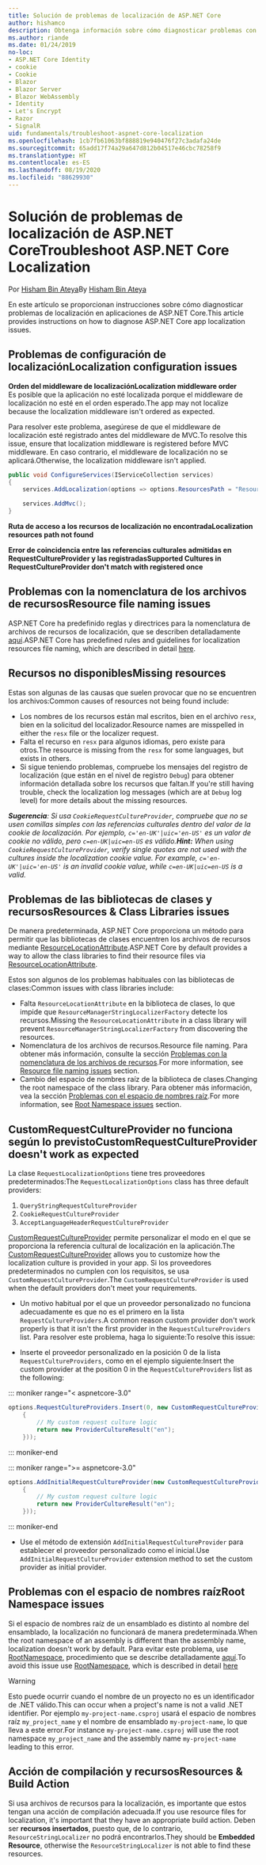 ```yaml
---
title: Solución de problemas de localización de ASP.NET Core
author: hishamco
description: Obtenga información sobre cómo diagnosticar problemas con la localización en aplicaciones de ASP.NET Core.
ms.author: riande
ms.date: 01/24/2019
no-loc:
- ASP.NET Core Identity
- cookie
- Cookie
- Blazor
- Blazor Server
- Blazor WebAssembly
- Identity
- Let's Encrypt
- Razor
- SignalR
uid: fundamentals/troubleshoot-aspnet-core-localization
ms.openlocfilehash: 1cb7fb61063bf888819e940476f27c3adafa24de
ms.sourcegitcommit: 65add17f74a29a647d812b04517e46cbc78258f9
ms.translationtype: HT
ms.contentlocale: es-ES
ms.lasthandoff: 08/19/2020
ms.locfileid: "88629930"
---
```

# <a name="troubleshoot-aspnet-core-localization"></a><span data-ttu-id="01cd2-103">Solución de problemas de localización de ASP.NET Core</span><span class="sxs-lookup"><span data-stu-id="01cd2-103">Troubleshoot ASP.NET Core Localization</span></span>

<span data-ttu-id="01cd2-104">Por [Hisham Bin Ateya](https://github.com/hishamco)</span><span class="sxs-lookup"><span data-stu-id="01cd2-104">By [Hisham Bin Ateya](https://github.com/hishamco)</span></span>

<span data-ttu-id="01cd2-105">En este artículo se proporcionan instrucciones sobre cómo diagnosticar problemas de localización en aplicaciones de ASP.NET Core.</span><span class="sxs-lookup"><span data-stu-id="01cd2-105">This article provides instructions on how to diagnose ASP.NET Core app localization issues.</span></span>

## <a name="localization-configuration-issues"></a><span data-ttu-id="01cd2-106">Problemas de configuración de localización</span><span class="sxs-lookup"><span data-stu-id="01cd2-106">Localization configuration issues</span></span>

<span data-ttu-id="01cd2-107">**Orden del middleware de localización**</span><span class="sxs-lookup"><span data-stu-id="01cd2-107">**Localization middleware order**</span></span>  
<span data-ttu-id="01cd2-108">Es posible que la aplicación no esté localizada porque el middleware de localización no esté en el orden esperado.</span><span class="sxs-lookup"><span data-stu-id="01cd2-108">The app may not localize because the localization middleware isn't ordered as expected.</span></span>

<span data-ttu-id="01cd2-109">Para resolver este problema, asegúrese de que el middleware de localización esté registrado antes del middleware de MVC.</span><span class="sxs-lookup"><span data-stu-id="01cd2-109">To resolve this issue, ensure that localization middleware is registered before MVC middleware.</span></span> <span data-ttu-id="01cd2-110">En caso contrario, el middleware de localización no se aplicará.</span><span class="sxs-lookup"><span data-stu-id="01cd2-110">Otherwise, the localization middleware isn't applied.</span></span>

```csharp
public void ConfigureServices(IServiceCollection services)
{
    services.AddLocalization(options => options.ResourcesPath = "Resources");

    services.AddMvc();
}
```

<span data-ttu-id="01cd2-111">**Ruta de acceso a los recursos de localización no encontrada**</span><span class="sxs-lookup"><span data-stu-id="01cd2-111">**Localization resources path not found**</span></span>

<span data-ttu-id="01cd2-112">**Error de coincidencia entre las referencias culturales admitidas en RequestCultureProvider y las registradas**</span><span class="sxs-lookup"><span data-stu-id="01cd2-112">**Supported Cultures in RequestCultureProvider don't match with registered once**</span></span>  

## <a name="resource-file-naming-issues"></a><span data-ttu-id="01cd2-113">Problemas con la nomenclatura de los archivos de recursos</span><span class="sxs-lookup"><span data-stu-id="01cd2-113">Resource file naming issues</span></span>

<span data-ttu-id="01cd2-114">ASP.NET Core ha predefinido reglas y directrices para la nomenclatura de archivos de recursos de localización, que se describen detalladamente [aquí](xref:fundamentals/localization?view=aspnetcore-2.2#resource-file-naming).</span><span class="sxs-lookup"><span data-stu-id="01cd2-114">ASP.NET Core has predefined rules and guidelines for localization resources file naming, which are described in detail [here](xref:fundamentals/localization?view=aspnetcore-2.2#resource-file-naming).</span></span>

## <a name="missing-resources"></a><span data-ttu-id="01cd2-115">Recursos no disponibles</span><span class="sxs-lookup"><span data-stu-id="01cd2-115">Missing resources</span></span>

<span data-ttu-id="01cd2-116">Estas son algunas de las causas que suelen provocar que no se encuentren los archivos:</span><span class="sxs-lookup"><span data-stu-id="01cd2-116">Common causes of resources not being found include:</span></span>

- <span data-ttu-id="01cd2-117">Los nombres de los recursos están mal escritos, bien en el archivo `resx`, bien en la solicitud del localizador.</span><span class="sxs-lookup"><span data-stu-id="01cd2-117">Resource names are misspelled in either the `resx` file or the localizer request.</span></span>
- <span data-ttu-id="01cd2-118">Falta el recurso en `resx` para algunos idiomas, pero existe para otros.</span><span class="sxs-lookup"><span data-stu-id="01cd2-118">The resource is missing from the `resx` for some languages, but exists in others.</span></span>
- <span data-ttu-id="01cd2-119">Si sigue teniendo problemas, compruebe los mensajes del registro de localización (que están en el nivel de registro `Debug`) para obtener información detallada sobre los recursos que faltan.</span><span class="sxs-lookup"><span data-stu-id="01cd2-119">If you're still having trouble, check the localization log messages (which are at `Debug` log level) for more details about the missing resources.</span></span>

<span data-ttu-id="01cd2-120">_**Sugerencia**: Si usa `CookieRequestCultureProvider`, compruebe que no se usen comillas simples con las referencias culturales dentro del valor de la cookie de localización. Por ejemplo, `c='en-UK'|uic='en-US'` es un valor de cookie no válido, pero `c=en-UK|uic=en-US` es válido._</span><span class="sxs-lookup"><span data-stu-id="01cd2-120">_**Hint:** When using `CookieRequestCultureProvider`, verify single quotes are not used with the cultures inside the localization cookie value. For example, `c='en-UK'|uic='en-US'` is an invalid cookie value, while `c=en-UK|uic=en-US` is a valid._</span></span>

## <a name="resources--class-libraries-issues"></a><span data-ttu-id="01cd2-121">Problemas de las bibliotecas de clases y recursos</span><span class="sxs-lookup"><span data-stu-id="01cd2-121">Resources & Class Libraries issues</span></span>

<span data-ttu-id="01cd2-122">De manera predeterminada, ASP.NET Core proporciona un método para permitir que las bibliotecas de clases encuentren los archivos de recursos mediante [ResourceLocationAttribute](/dotnet/api/microsoft.extensions.localization.resourcelocationattribute?view=aspnetcore-2.1).</span><span class="sxs-lookup"><span data-stu-id="01cd2-122">ASP.NET Core by default provides a way to allow the class libraries to find their resource files via [ResourceLocationAttribute](/dotnet/api/microsoft.extensions.localization.resourcelocationattribute?view=aspnetcore-2.1).</span></span>

<span data-ttu-id="01cd2-123">Estos son algunos de los problemas habituales con las bibliotecas de clases:</span><span class="sxs-lookup"><span data-stu-id="01cd2-123">Common issues with class libraries include:</span></span>
- <span data-ttu-id="01cd2-124">Falta `ResourceLocationAttribute` en la biblioteca de clases, lo que impide que `ResourceManagerStringLocalizerFactory` detecte los recursos.</span><span class="sxs-lookup"><span data-stu-id="01cd2-124">Missing the `ResourceLocationAttribute` in a class library will prevent `ResourceManagerStringLocalizerFactory` from discovering the resources.</span></span>
- <span data-ttu-id="01cd2-125">Nomenclatura de los archivos de recursos.</span><span class="sxs-lookup"><span data-stu-id="01cd2-125">Resource file naming.</span></span> <span data-ttu-id="01cd2-126">Para obtener más información, consulte la sección [Problemas con la nomenclatura de los archivos de recursos](#resource-file-naming-issues).</span><span class="sxs-lookup"><span data-stu-id="01cd2-126">For more information, see [Resource file naming issues](#resource-file-naming-issues) section.</span></span>
- <span data-ttu-id="01cd2-127">Cambio del espacio de nombres raíz de la biblioteca de clases.</span><span class="sxs-lookup"><span data-stu-id="01cd2-127">Changing the root namespace of the class library.</span></span> <span data-ttu-id="01cd2-128">Para obtener más información, vea la sección [Problemas con el espacio de nombres raíz](#root-namespace-issues).</span><span class="sxs-lookup"><span data-stu-id="01cd2-128">For more information, see [Root Namespace issues](#root-namespace-issues) section.</span></span>

## <a name="customrequestcultureprovider-doesnt-work-as-expected"></a><span data-ttu-id="01cd2-129">CustomRequestCultureProvider no funciona según lo previsto</span><span class="sxs-lookup"><span data-stu-id="01cd2-129">CustomRequestCultureProvider doesn't work as expected</span></span>

<span data-ttu-id="01cd2-130">La clase `RequestLocalizationOptions` tiene tres proveedores predeterminados:</span><span class="sxs-lookup"><span data-stu-id="01cd2-130">The `RequestLocalizationOptions` class has three default providers:</span></span>

1. `QueryStringRequestCultureProvider`
2. `CookieRequestCultureProvider`
3. `AcceptLanguageHeaderRequestCultureProvider`

<span data-ttu-id="01cd2-131">[CustomRequestCultureProvider](/dotnet/api/microsoft.aspnetcore.localization.customrequestcultureprovider?view=aspnetcore-2.1) permite personalizar el modo en el que se proporciona la referencia cultural de localización en la aplicación.</span><span class="sxs-lookup"><span data-stu-id="01cd2-131">The [CustomRequestCultureProvider](/dotnet/api/microsoft.aspnetcore.localization.customrequestcultureprovider?view=aspnetcore-2.1) allows you to customize how the localization culture is provided in your app.</span></span> <span data-ttu-id="01cd2-132">Si los proveedores predeterminados no cumplen con los requisitos, se usa `CustomRequestCultureProvider`.</span><span class="sxs-lookup"><span data-stu-id="01cd2-132">The `CustomRequestCultureProvider` is used when the default providers don't meet your requirements.</span></span>

- <span data-ttu-id="01cd2-133">Un motivo habitual por el que un proveedor personalizado no funciona adecuadamente es que no es el primero en la lista `RequestCultureProviders`.</span><span class="sxs-lookup"><span data-stu-id="01cd2-133">A common reason custom provider don't work properly is that it isn't the first provider in the `RequestCultureProviders` list.</span></span> <span data-ttu-id="01cd2-134">Para resolver este problema, haga lo siguiente:</span><span class="sxs-lookup"><span data-stu-id="01cd2-134">To resolve this issue:</span></span>

- <span data-ttu-id="01cd2-135">Inserte el proveedor personalizado en la posición 0 de la lista `RequestCultureProviders`, como en el ejemplo siguiente:</span><span class="sxs-lookup"><span data-stu-id="01cd2-135">Insert the custom provider at the position 0 in the `RequestCultureProviders` list as the following:</span></span>

::: moniker range="< aspnetcore-3.0"
```csharp
options.RequestCultureProviders.Insert(0, new CustomRequestCultureProvider(async context =>
    {
        // My custom request culture logic
        return new ProviderCultureResult("en");
    }));
```
::: moniker-end

::: moniker range=">= aspnetcore-3.0"
```csharp
options.AddInitialRequestCultureProvider(new CustomRequestCultureProvider(async context =>
    {
        // My custom request culture logic
        return new ProviderCultureResult("en");
    }));
```
::: moniker-end

- <span data-ttu-id="01cd2-136">Use el método de extensión `AddInitialRequestCultureProvider` para establecer el proveedor personalizado como el inicial.</span><span class="sxs-lookup"><span data-stu-id="01cd2-136">Use `AddInitialRequestCultureProvider` extension method to set the custom provider as initial provider.</span></span>

## <a name="root-namespace-issues"></a><span data-ttu-id="01cd2-137">Problemas con el espacio de nombres raíz</span><span class="sxs-lookup"><span data-stu-id="01cd2-137">Root Namespace issues</span></span>

<span data-ttu-id="01cd2-138">Si el espacio de nombres raíz de un ensamblado es distinto al nombre del ensamblado, la localización no funcionará de manera predeterminada.</span><span class="sxs-lookup"><span data-stu-id="01cd2-138">When the root namespace of an assembly is different than the assembly name, localization doesn't work by default.</span></span> <span data-ttu-id="01cd2-139">Para evitar este problema, use [RootNamespace](/dotnet/api/microsoft.extensions.localization.rootnamespaceattribute?view=aspnetcore-2.1), procedimiento que se describe detalladamente [aquí](xref:fundamentals/localization?view=aspnetcore-2.2#resource-file-naming).</span><span class="sxs-lookup"><span data-stu-id="01cd2-139">To avoid this issue use [RootNamespace](/dotnet/api/microsoft.extensions.localization.rootnamespaceattribute?view=aspnetcore-2.1), which is described in detail [here](xref:fundamentals/localization?view=aspnetcore-2.2#resource-file-naming)</span></span>

> [!WARNING]
> <span data-ttu-id="01cd2-140">Esto puede ocurrir cuando el nombre de un proyecto no es un identificador de .NET válido.</span><span class="sxs-lookup"><span data-stu-id="01cd2-140">This can occur when a project's name is not a valid .NET identifier.</span></span> <span data-ttu-id="01cd2-141">Por ejemplo `my-project-name.csproj` usará el espacio de nombres raíz `my_project_name` y el nombre de ensamblado `my-project-name`, lo que lleva a este error.</span><span class="sxs-lookup"><span data-stu-id="01cd2-141">For instance `my-project-name.csproj` will use the root namespace `my_project_name` and the assembly name `my-project-name` leading to this error.</span></span> 

## <a name="resources--build-action"></a><span data-ttu-id="01cd2-142">Acción de compilación y recursos</span><span class="sxs-lookup"><span data-stu-id="01cd2-142">Resources & Build Action</span></span>

<span data-ttu-id="01cd2-143">Si usa archivos de recursos para la localización, es importante que estos tengan una acción de compilación adecuada.</span><span class="sxs-lookup"><span data-stu-id="01cd2-143">If you use resource files for localization, it's important that they have an appropriate build action.</span></span> <span data-ttu-id="01cd2-144">Deben ser **recursos insertados**, puesto que, de lo contrario, `ResourceStringLocalizer` no podrá encontrarlos.</span><span class="sxs-lookup"><span data-stu-id="01cd2-144">They should be **Embedded Resource**, otherwise the `ResourceStringLocalizer` is not able to find these resources.</span></span>
